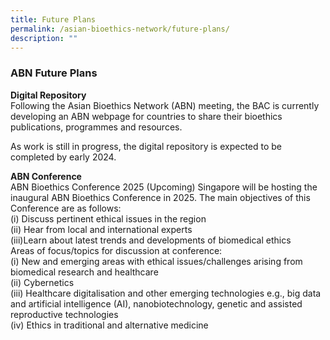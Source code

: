 ```yaml
---
title: Future Plans
permalink: /asian-bioethics-network/future-plans/
description: ""
---
```

### **ABN Future Plans**

**Digital Repository**
<br>Following the Asian Bioethics Network (ABN) meeting, the BAC is currently developing an ABN webpage for countries to share their bioethics publications, programmes and resources. 

As work is still in progress, the digital repository is expected to be completed by early 2024. 

**ABN Conference**
<br>ABN Bioethics Conference 2025 (Upcoming)
Singapore will be hosting the inaugural ABN Bioethics Conference in 2025.
 The main objectives of this Conference are as follows:
<br>(i) Discuss pertinent ethical issues in the region
<br>(ii) Hear from local and international experts
<br>(iii)Learn about latest trends and developments of biomedical ethics
<br>Areas of focus/topics for discussion at conference:
<br>(i) New and emerging areas with ethical issues/challenges arising from biomedical research and healthcare 
<br>(ii) Cybernetics
<br>(iii) Healthcare digitalisation and other emerging technologies e.g., big data and artificial intelligence (AI), nanobiotechnology, genetic and assisted reproductive technologies
<br>(iv) Ethics in traditional and alternative medicine 
